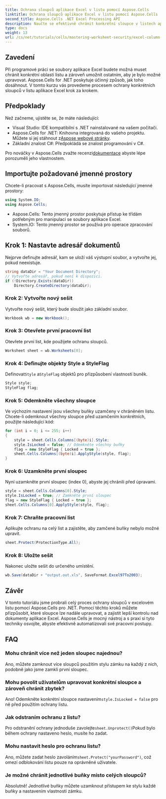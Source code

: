 ```yaml
---
title: Ochrana sloupců aplikace Excel v listu pomocí Aspose.Cells
linktitle: Ochrana sloupců aplikace Excel v listu pomocí Aspose.Cells
second_title: Aspose.Cells .NET Excel Processing API
description: Naučte se efektivně chránit konkrétní sloupce v listech aplikace Excel pomocí Aspose.Cells for .NET. Tento podrobný návod pokrývá vše od nastavení prostředí až po ukládání chráněných souborů aplikace Excel.
type: docs
weight: 13
url: /cs/net/tutorials/cells/mastering-worksheet-security/excel-column-protection/
---
```

## Zavedení

Při programové práci se soubory aplikace Excel budete možná muset chránit konkrétní oblasti listu a zároveň umožnit ostatním, aby je bylo možné upravovat. Aspose.Cells for .NET poskytuje účinný způsob, jak toho dosáhnout. V tomto kurzu vás provedeme procesem ochrany konkrétních sloupců v listu aplikace Excel krok za krokem.

## Předpoklady
Než začneme, ujistěte se, že máte následující:
- Visual Studio: IDE kompatibilní s .NET nainstalované na vašem počítači.
-  Aspose.Cells for .NET: Knihovna integrovaná do vašeho projektu. Můžete si jej stáhnout z[Aspose webové stránky](https://releases.aspose.com/cells/net/).
- Základní znalost C#: Předpokládá se znalost programování v C#.

 Pro nováčky v Aspose.Cells zvažte recenzi[dokumentace](https://reference.aspose.com/cells/net/) abyste lépe porozuměli jeho vlastnostem.

## Importujte požadované jmenné prostory
Chcete-li pracovat s Aspose.Cells, musíte importovat následující jmenné prostory:

```csharp
using System.IO;
using Aspose.Cells;
```
- Aspose.Cells: Tento jmenný prostor poskytuje přístup ke třídám potřebným pro manipulaci se soubory aplikace Excel.
- System.IO: Tento jmenný prostor se používá pro operace zpracování souborů.

## Krok 1: Nastavte adresář dokumentů

Nejprve definujte adresář, kam se uloží váš výstupní soubor, a vytvořte jej, pokud neexistuje.

```csharp
string dataDir = "Your Document Directory";
// Vytvořte adresář, pokud není k dispozici.
if (!Directory.Exists(dataDir))
    Directory.CreateDirectory(dataDir);
```

### Krok 2: Vytvořte nový sešit
Vytvořte nový sešit, který bude sloužit jako základní soubor.

```csharp
Workbook wb = new Workbook();
```

### Krok 3: Otevřete první pracovní list
Otevřete první list, kde použijete ochranu sloupců.

```csharp
Worksheet sheet = wb.Worksheets[0];
```

### Krok 4: Definujte objekty Style a StyleFlag
 Definovat`Style` a`StyleFlag` objektů pro přizpůsobení vlastností buněk.

```csharp
Style style;
StyleFlag flag;
```

### Krok 5: Odemkněte všechny sloupce
Ve výchozím nastavení jsou všechny buňky uzamčeny v chráněném listu. Chcete-li odemknout všechny sloupce před uzamčením konkrétních, použijte následující kód:

```csharp
for (int i = 0; i <= 255; i++)
{
    style = sheet.Cells.Columns[(byte)i].Style;
    style.IsLocked = false; // Odemkněte všechny buňky
    flag = new StyleFlag { Locked = true };
    sheet.Cells.Columns[(byte)i].ApplyStyle(style, flag);
}
```

### Krok 6: Uzamkněte první sloupec
Nyní uzamkněte první sloupec (index 0), abyste jej chránili před úpravami.

```csharp
style = sheet.Cells.Columns[0].Style;
style.IsLocked = true; // Zamkněte první sloupec
flag = new StyleFlag { Locked = true };
sheet.Cells.Columns[0].ApplyStyle(style, flag);
```

### Krok 7: Chraňte pracovní list
Aplikujte ochranu na celý list a zajistěte, aby zamčené buňky nebylo možné upravit.

```csharp
sheet.Protect(ProtectionType.All);
```

### Krok 8: Uložte sešit
Nakonec uložte sešit do určeného umístění.

```csharp
wb.Save(dataDir + "output.out.xls", SaveFormat.Excel97To2003);
```

## Závěr
V tomto tutoriálu jsme probrali celý proces ochrany sloupců v excelovém listu pomocí Aspose.Cells pro .NET. Pomocí těchto kroků můžete přizpůsobit, které sloupce lze nadále upravovat, a zajistit lepší kontrolu nad dokumenty aplikace Excel. Aspose.Cells je mocný nástroj a s praxí si tyto techniky osvojíte, abyste efektivně automatizovali své pracovní postupy.

## FAQ

### Mohu chránit více než jeden sloupec najednou?
Ano, můžete zamknout více sloupců použitím stylu zámku na každý z nich, podobně jako jsme zamkli první sloupec.

### Mohu povolit uživatelům upravovat konkrétní sloupce a zároveň chránit zbytek?
 Ano! Odemkněte konkrétní sloupce nastavením`style.IsLocked = false` pro ně před použitím ochrany listu.

### Jak odstraním ochranu z listu?
 Pro odstranění ochrany jednoduše zavolejte`sheet.Unprotect()`Pokud bylo během ochrany nastaveno heslo, musíte ho zadat.

### Mohu nastavit heslo pro ochranu listu?
 Ano, můžete zadat heslo zavoláním`sheet.Protect("yourPassword")`, což omezí odblokování listu pouze na oprávněné uživatele.

### Je možné chránit jednotlivé buňky místo celých sloupců?
Absolutně! Jednotlivé buňky můžete uzamknout přístupem ke stylu každé buňky a nastavením vlastnosti zámku.
